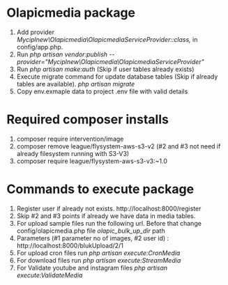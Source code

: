 # Olapicmedia package

1) Add provider *Myciplnew\Olapicmedia\OlapicmediaServiceProvider::class,* in config/app.php. 
2) Run *php artisan vendor:publish --provider="Myciplnew\Olapicmedia\OlapicmediaServiceProvider"*
3) Run *php artisan make:auth* (Skip if user tables already exists)
4) Execute migrate command for update database tables (Skip if already tables are available). *php artisan migrate*
5) Copy env.exmaple data to project .env file with valid details

# Required composer installs
1) composer require intervention/image
2) composer remove league/flysystem-aws-s3-v2 (#2 and #3 not need if already filesystem running with S3-V3)
3) composer require league/flysystem-aws-s3-v3:~1.0

# Commands to execute package
1) Register user if already not exists. http://localhost:8000/register
2) Skip #2 and #3 points if already we have data in media tables.
3) For upload sample files run the following url. Before that change config/olapicmedia.php file *olapic_bulk_up_dir* path
4) Parameters (#1 parameter no of images, #2 user id) : http://localhost:8000/blukUpload/2/1 
5) For upload cron files run *php artisan execute:CronMedia*
6) For download files run *php artisan execute:StreamMedia*
7) For Validate youtube and instagram files *php artisan execute:ValidateMedia*